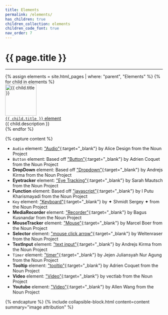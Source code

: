 ```yaml
---
title: Elements
permalink: /elements/
has_children: true
children_collection: elements
children_code_font: true
nav_order: 7
---
```


# {{ page.title }}

---

<div class="flex-row-wrap mb-8">
{% assign elements = site.html_pages | where: "parent", "Elements" %}
{% for child in elements %}
  <div class="centered-25 pb-4">
    <a href="{{ child.url | absolute_url }}" class="overlay-link">
    <div class="overlay">
      <img src="{{ site.baseurl }}/assets/elements/{{ child.thumbnail }}" alt="{{ child.title }}" width="100" height="100" class="image">
      <br>
      <div class="element-title"><code>{{ child.title }}</code> element</div>
    </div></a>
    <div class="element-description">{{ child.description }}</div>
  </div>
{% endfor %}
</div>

{% capture content %}

+ `Audio` element:
["Audio"](https://thenounproject.com/rose-alice-design/collection/speaker/?i=3408350){:target="_blank"}
by Alice Design from the Noun Project
+ `Button` element: Based off
["Button"](https://thenounproject.com/search/?q=button&i=2211253){:target="_blank"}
by Adrien Coquet from the Noun Project
+ **DropDown** element: Based off
["Dropdown"](https://thenounproject.com/andrejs/collection/user-interface-thin/?i=1678861){:target="_blank"}
by Andrejs Kirma from the Noun Project
+ **Eyetracker** element:
["Eye Tracking"](https://thenounproject.com/term/eye-tracking/2610605/){:target="_blank"}
by Sarah Mautsch from the Noun Project
+ **Function** element:
Based off ["javascript"](https://thenounproject.com/search/?q=javascript&i=1637023){:target="_blank"}
by I Putu Kharismayadi from the Noun Project
+ `Key` element:
["Keyboard"](https://thenounproject.com/term/keyboard/689836/){:target="_blank"}
by ✦ Shmidt Sergey ✦ from the Noun Project
+ **MediaRecorder** element:
["Recorder"](https://thenounproject.com/term/recorder/2416739/){:target="_blank"}
by Bagus Kusnandar from the Noun Project
+ **MouseTracker** element:
["Mouse"](https://thenounproject.com/boerma/collection/computer/?i=3573979){:target="_blank"}
by Marcel Boer from the Noun Project
+ **Selector** element:
["mouse click arrow"](https://thenounproject.com/weltenraser/collection/computing/?i=1676719){:target="_blank"}
by Weltenraser from the Noun Project
+ **TextInput** element:
["text input"](https://thenounproject.com/andrejs/collection/user-interface/?i=815651){:target="_blank"}
by Andrejs Kirma from the Noun Project
+ `Timer` element:
["timer"](https://thenounproject.com/juliansyah33/collection/baseball/?i=2735133){:target="_blank"}
by Jejen Juliansyah Nur Agung from the Noun Project
+ **Tooltip** element:
["tooltip"](https://thenounproject.com/search/?q=tooltip&i=3194820){:target="_blank"}
by Adrien Coquet from the Noun Project
+ **Video** element:
["Video"](https://thenounproject.com/vectlabmail/collection/media/?i=2375491){:target="_blank"}
by vectlab from the Noun Project
+ **Youtube** element:
["Video"](https://thenounproject.com/term/video/672008/){:target="_blank"}
by Allen Wang from the Noun Project

{% endcapture %}
{% include collapsible-block.html content=content summary="image attribution" %}
